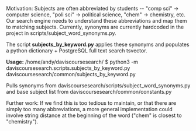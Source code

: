 Motivation: Subjects are often abbreviated by students -- "comp sci" -> computer science, "poli sci" -> political science, "chem" -> chemistry, etc. Our search engine needs to understand these abbreviations and map them to matching subjects. Currently, synonyms are currently hardcoded in the project in scripts/subject_word_synonyms.py.

The script **subjects_by_keyword.py** applies these synonyms and populates a python dictionary + PostgreSQL full text search tsvector.

**Usage:**
/home/andy/daviscoursesearch/ $ python3 -m daviscoursesearch.scripts.subjects_by_keyword.py daviscoursesearch/common/subjects_by_keyword.py

  Pulls synonyms from daviscoursesearch/scripts/subject_word_synonyms.py
and base subject list from daviscoursesearch/common/constants.py


Further work:
If we find this is too tedious to maintain, or that there are simply too many abbreviations, a more general implementation could involve string distance at the beginning of the word ("chem" is closest to "chemistry").